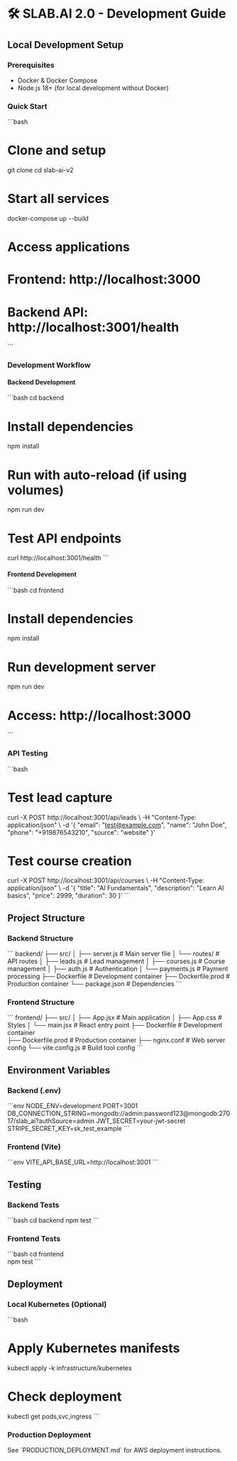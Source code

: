# 🛠️ SLAB.AI 2.0 - Development Guide

## Local Development Setup

### Prerequisites
- Docker & Docker Compose
- Node.js 18+ (for local development without Docker)

### Quick Start
\`\`\`bash
# Clone and setup
git clone <repository-url>
cd slab-ai-v2

# Start all services
docker-compose up --build

# Access applications
# Frontend: http://localhost:3000
# Backend API: http://localhost:3001/health
\`\`\`

### Development Workflow

#### Backend Development
\`\`\`bash
cd backend

# Install dependencies
npm install

# Run with auto-reload (if using volumes)
npm run dev

# Test API endpoints
curl http://localhost:3001/health
\`\`\`

#### Frontend Development  
\`\`\`bash
cd frontend

# Install dependencies
npm install

# Run development server
npm run dev

# Access: http://localhost:3000
\`\`\`

### API Testing
\`\`\`bash
# Test lead capture
curl -X POST http://localhost:3001/api/leads \\
  -H "Content-Type: application/json" \\
  -d '{
    "email": "test@example.com",
    "name": "John Doe",
    "phone": "+919876543210",
    "source": "website"
  }'

# Test course creation
curl -X POST http://localhost:3001/api/courses \\
  -H "Content-Type: application/json" \\
  -d '{
    "title": "AI Fundamentals",
    "description": "Learn AI basics",
    "price": 2999,
    "duration": 30
  }'
\`\`\`

## Project Structure

### Backend Structure
\`\`\`
backend/
├── src/
│   ├── server.js          # Main server file
│   └── routes/            # API routes
│       ├── leads.js       # Lead management
│       ├── courses.js     # Course management
│       ├── auth.js        # Authentication
│       └── payments.js    # Payment processing
├── Dockerfile             # Development container
├── Dockerfile.prod        # Production container
└── package.json           # Dependencies
\`\`\`

### Frontend Structure
\`\`\`
frontend/
├── src/
│   ├── App.jsx            # Main application
│   ├── App.css            # Styles
│   └── main.jsx           # React entry point
├── Dockerfile             # Development container  
├── Dockerfile.prod        # Production container
├── nginx.conf             # Web server config
└── vite.config.js         # Build tool config
\`\`\`

## Environment Variables

### Backend (.env)
\`\`\`env
NODE_ENV=development
PORT=3001
DB_CONNECTION_STRING=mongodb://admin:password123@mongodb:27017/slab_ai?authSource=admin
JWT_SECRET=your-jwt-secret
STRIPE_SECRET_KEY=sk_test_example
\`\`\`

### Frontend (Vite)
\`\`\`env
VITE_API_BASE_URL=http://localhost:3001
\`\`\`

## Testing

### Backend Tests
\`\`\`bash
cd backend
npm test
\`\`\`

### Frontend Tests
\`\`\`bash
cd frontend  
npm test
\`\`\`

## Deployment

### Local Kubernetes (Optional)
\`\`\`bash
# Apply Kubernetes manifests
kubectl apply -k infrastructure/kubernetes

# Check deployment
kubectl get pods,svc,ingress
\`\`\`

### Production Deployment
See \`PRODUCTION_DEPLOYMENT.md\` for AWS deployment instructions.
